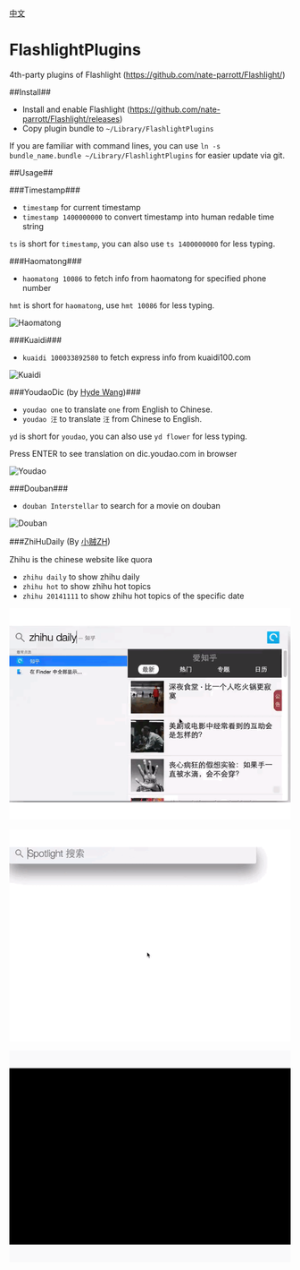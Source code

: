 [中文](README_CN.md)

FlashlightPlugins
=================

4th-party plugins of Flashlight (https://github.com/nate-parrott/Flashlight/)

##Install##

- Install and enable Flashlight (https://github.com/nate-parrott/Flashlight/releases)
- Copy plugin bundle to `~/Library/FlashlightPlugins`

If you are familiar with command lines, you can use `ln -s bundle_name.bundle ~/Library/FlashlightPlugins` for easier update via git.

##Usage##

###Timestamp###

- `timestamp` for current timestamp
- `timestamp 1400000000` to convert timestamp into human redable time string

`ts` is short for `timestamp`, you can also use `ts 1400000000` for less typing.

###Haomatong###

- `haomatong 10086` to fetch info from haomatong for specified phone number

`hmt` is short for `haomatong`, use `hmt 10086` for less typing.

![Haomatong](images/haomatong.png)

###Kuaidi###

- `kuaidi 100033892580` to fetch express info from kuaidi100.com

![Kuaidi](images/kuaidi.png)

###YoudaoDic (by [Hyde Wang](https://github.com/callmewhy))###

- `youdao one` to translate `one` from English to Chinese.
- `youdao 汪` to translate `汪` from Chinese to English.

`yd` is short for `youdao`, you can also use `yd flower` for less typing.

Press ENTER to see translation on dic.youdao.com in browser

![Youdao](images/youdao.png)

###Douban###

- `douban Interstellar` to search for a movie on douban

![Douban](images/douban.png)

###ZhiHuDaily (By [小贼ZH](https://github.com/ZHONGHuanGit/ZhihuDaily))

Zhihu is the chinese website like quora

- `zhihu daily`  to show zhihu daily 
-  `zhihu hot` to show zhihu hot topics
-  `zhihu 20141111` to show zhihu hot topics of the specific date

![](https://raw.githubusercontent.com/ZHONGHuanGit/ZhihuDaily/master/zhihu1.gif)

![](https://raw.githubusercontent.com/ZHONGHuanGit/ZhihuDaily/master/zhihuHot.gif)

![](https://raw.githubusercontent.com/ZHONGHuanGit/ZhihuDaily/master/zhihuDate.gif)


